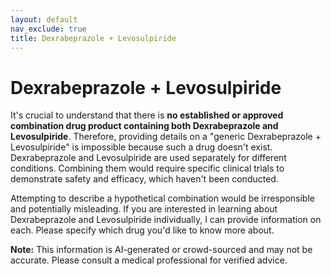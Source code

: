 ```yaml
---
layout: default
nav_exclude: true
title: Dexrabeprazole + Levosulpiride
---
```


# Dexrabeprazole + Levosulpiride

It's crucial to understand that there is **no established or approved combination drug product containing both Dexrabeprazole and Levosulpiride**.  Therefore, providing details on a "generic Dexrabeprazole + Levosulpiride" is impossible because such a drug doesn't exist.  Dexrabeprazole and Levosulpiride are used separately for different conditions.  Combining them would require specific clinical trials to demonstrate safety and efficacy, which haven't been conducted.

Attempting to describe a hypothetical combination would be irresponsible and potentially misleading. If you are interested in learning about Dexrabeprazole and Levosulpiride individually, I can provide information on each. Please specify which drug you'd like to know more about.


**Note:** This information is AI-generated or crowd-sourced and may not be accurate. Please consult a medical professional for verified advice.